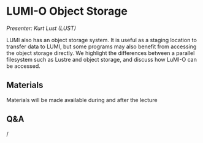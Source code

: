 # LUMI-O Object Storage

*Presenter: Kurt Lust (LUST)*

LUMI also has an object storage system. It is useful as a staging location
to transfer data to LUMI, but some programs may also benefit from accessing the 
object storage directly.
We highlight the differences
between a parallel filesystem such as Lustre and object storage, and discuss how
LuMI-O can be accessed.


## Materials

Materials will be made available during and after the lecture

<!--
<video src="https://462000265.lumidata.eu/2day-20241210/recordings/10-ObjectStorage.mp4" controls="controls"></video>
-->

<!--
-   A video recording will follow.

-   [Slides](https://462000265.lumidata.eu/2day-20241210/files/LUMI-2day-20241210-10-ObjectStorage.pdf)

-   [Course notes](10-ObjectStorage.md)

-   [Exercises](E10-ObjectStorage.md)
-->


## Q&A

/


